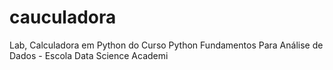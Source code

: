 # cauculadora
Lab, Calculadora em Python do Curso Python Fundamentos Para Análise de Dados - Escola Data Science Academi  
